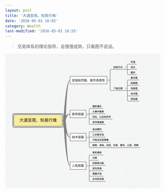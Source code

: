 ```yaml
---
layout: post
title: '大道至简，知易行难'
date: '2016-05-01 16:02'
category: Wealth
last-modified: '2016-05-01 16:55'
---
```


>交易体系的理论指导，会慢慢成熟，只看图不说话。

![trading-system.png](/img/2016/trading-system.png)
